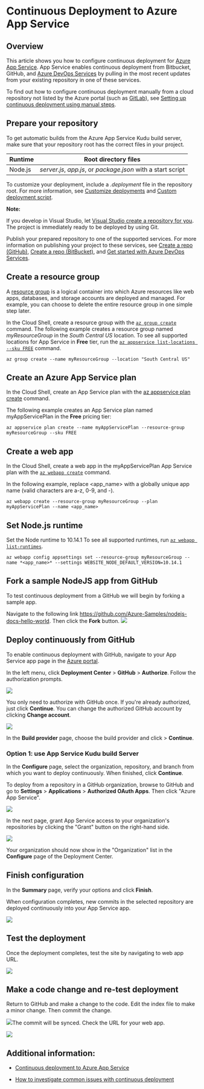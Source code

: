 # **Continuous Deployment to Azure App Service**

## **Overview**

This article shows you how to configure continuous deployment for [Azure App Service](https://docs.microsoft.com/en-us/azure/app-service/overview).
App Service enables continuous deployment from Bitbucket, GitHub, and [Azure DevOps Services](https://www.visualstudio.com/team-services/) by pulling in the most recent updates from your existing repository in one of these services.

To find out how to configure continuous deployment manually from a cloud repository not listed by the Azure portal (such as [GitLab](https://gitlab.com/)), see [Setting up continuous deployment using manual steps](https://github.com/projectkudu/kudu/wiki/Continuous-deployment#setting-up-continuous-deployment-using-manual-steps).

## **Prepare your repository**

To get automatic builds from the Azure App Service Kudu build server, make sure that your repository root has the correct files in your project.

  |**Runtime**|**Root directory files**|
  |-----------|------------------------|
  |Node.js    |*server.js*, *app.js*, or *package.json* with a start script|


To customize your deployment, include a *.deployment* file in the repository root. For more information, see [Customize deployments](https://github.com/projectkudu/kudu/wiki/Customizing-deployments) and [Custom deployment script](https://github.com/projectkudu/kudu/wiki/Custom-Deployment-Script).

**Note:**

If you develop in Visual Studio, let [Visual Studio create a repository for you](https://docs.microsoft.com/en-us/azure/devops/repos/git/creatingrepo?view=vsts&tabs=visual-studio).
The project is immediately ready to be deployed by using Git.

Publish your prepared repository to one of the supported services. For more information on publishing your project to these services, see [Create a repo (GitHub)](https://help.github.com/articles/create-a-repo), [Create a repo (BitBucket)](https://confluence.atlassian.com/get-started-with-bitbucket/create-a-repository-861178559.html), and [Get started with Azure DevOps Services](https://docs.microsoft.com/azure/devops/user-guide/devops-alm-overview).

## **Create a resource group**

A [resource group](https://docs.microsoft.com/en-us/azure/azure-resource-manager/resource-group-overview#terminology) is a logical container into which Azure resources like web apps, databases, and storage accounts are deployed and managed. For example, you can choose to delete the entire resource group in one simple step later.

In the Cloud Shell, create a resource group with the [`az group create`](https://docs.microsoft.com/en-us/cli/azure/group?view=azure-cli-latest#az-group-create) command. The following example creates a resource group named *myResourceGroup* in the *South Central US* location. To see all supported locations for App Service in **Free** tier, run the [`az appservice list-locations --sku FREE`](https://docs.microsoft.com/en-us/cli/azure/appservice?view=azure-cli-latest#az-appservice-list-locations) command.

```azure-cli
az group create --name myResourceGroup --location "South Central US"
```

## **Create an Azure App Service plan**

In the Cloud Shell, create an App Service plan with the [az appservice plan create](https://docs.microsoft.com/en-us/cli/azure/appservice/plan?view=azure-cli-latest#az-appservice-plan-create) command.

The following example creates an App Service plan named myAppServicePlan in the **Free** pricing tier:

```azure-cli
az appservice plan create --name myAppServicePlan --resource-group
myResourceGroup --sku FREE
```

## **Create a web app**

In the Cloud Shell, create a web app in the myAppServicePlan App Service plan with the [`az webapp create`](https://docs.microsoft.com/en-us/cli/azure/webapp?view=azure-cli-latest#az-webapp-create) command.

In the following example, replace \<app_name\> with a globally unique app name (valid characters are a-z, 0-9, and -).

```azure-cli
az webapp create --resource-group myResourceGroup --plan myAppServicePlan --name <app_name>
```

## **Set Node.js runtime**

Set the Node runtime to 10.14.1 To see all supported runtimes, run [`az webapp list-runtimes`](https://docs.microsoft.com/en-us/cli/azure/webapp?view=azure-cli-latest#az-webapp-list-runtimes).

```azure-cli
az webapp config appsettings set --resource-group myResourceGroup --name *<app_name>* --settings WEBSITE_NODE_DEFAULT_VERSION=10.14.1
```

## **Fork a sample NodeJS app from GitHub**

To test continuous deployment from a GitHub we will begin by forking a sample app.

Navigate to the following link <https://github.com/Azure-Samples/nodejs-docs-hello-world>. Then click the **Fork** button.
![](./media004/image1.png)

## **Deploy continuously from GitHub**

To enable continuous deployment with GitHub, navigate to your App Service app page in the [Azure portal](https://portal.azure.com/).

In the left menu, click **Deployment Center** \> **GitHub** \> **Authorize**. Follow the authorization prompts.

![](./media004/image2.png)

You only need to authorize with GitHub once. If you\'re already authorized, just click **Continue**. You can change the authorized GitHub account by clicking **Change account**.

![](./media004/image3.png)

In the **Build provider** page, choose the build provider and click \> **Continue**.

### **Option 1: use App Service Kudu build Server**

In the **Configure** page, select the organization, repository, and branch from which you want to deploy continuously. When finished, click **Continue**.

To deploy from a repository in a GitHub organization, browse to GitHub and go to **Settings** \> **Applications** \> **Authorized OAuth Apps**. Then click \"Azure App Service\".

![](./media004/image4.png)

In the next page, grant App Service access to your organization\'s repositories by clicking the \"Grant\" button on the right-hand side.

![](./media004/image5.png)

Your organization should now show in the \"Organization\" list in the **Configure** page of the Deployment Center.

## **Finish configuration**

In the **Summary** page, verify your options and click **Finish**.

When configuration completes, new commits in the selected repository are deployed continuously into your App Service app.

![](./media004/image6.png)

## **Test the deployment**

Once the deployment completes, test the site by navigating to web app URL.

![](./media004/image7.png)

## **Make a code change and re-test deployment**

Return to GitHub and make a change to the code. Edit the index file to make a minor change. Then commit the change.

![](./media004/image8.png)The commit will be synced. Check the URL for your web app.

![](./media004/image9.png)

## **Additional information:**

-   [Continuous deployment to Azure App
    Service](https://docs.microsoft.com/en-us/azure/app-service/deploy-continuous-deployment)

-   [How to investigate common issues with continuous
    deployment](https://github.com/projectkudu/kudu/wiki/Investigating-continuous-deployment)
